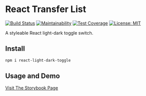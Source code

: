 # React Transfer List
[![Build Status](https://app.travis-ci.com/trickl/react-light-dark-toggle.svg?branch=master)](https://app.travis-ci.com/trickl/react-light-dark-toggle)
[![Maintainability](https://api.codeclimate.com/v1/badges/b5f92597060361dda169/maintainability)](https://codeclimate.com/github/trickl/react-light-dark-toggle/maintainability)
[![Test Coverage](https://api.codeclimate.com/v1/badges/b5f92597060361dda169/test_coverage)](https://codeclimate.com/github/trickl/react-light-dark-toggle/test_coverage)
[![License: MIT](https://img.shields.io/badge/License-MIT-yellow.svg)](https://opensource.org/licenses/MIT)

A styleable React light-dark toggle switch.

## Install
```bash
npm i react-light-dark-toggle
```

## Usage and Demo
[Visit The Storybook Page](https://master--617ed0e7e88637004aa2ac53.chromatic.com/?path=/story/snowfox-controls-uncontrolledtransferlist--three-way-transfer-list)
